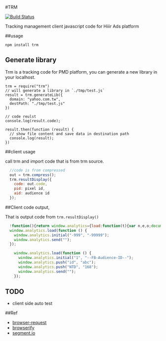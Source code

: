 #TRM

[![Build Status](https://travis-ci.org/clonn/trm.svg?branch=master)](https://travis-ci.org/clonn/trm)

Tracking management client javascript code for Hiiir Ads platform

##usage

    npm install trm

## Generate library

Trm is a tracking code for PMD platform, you can generate a new library in your localhost.

    trm = require("trm")
    // will generate a library in `./tmp/test.js`
    result = trm.generateLib({
      domain: "yahoo.com.tw",
      destPath: "./tmp/test.js"
    })

    // code reulst
    console.log(result.code);

    result.then(function (result) {
      // show file content and save data in destination path
      console.log(result);
    })

##client usage

call trm and import code that is from trm source.

```js
  //code is from compressed
  out = trm.compress();
  trm.resultDisplay({
    code: out.code,
    pid: pixel id,
    aid: audience id
  });

```

##Client code output,

That is output code from `trm.resultDisplay()`

```js
  !function(){return window.analytics={load:function(t){var n,e,o;document.getElementById("analytics-js")||(n=document.createElement("script"),n.type="text/javascript",n.id="analytics-js",n.async=!0,n.src=("https:"===document.location.protocol?"https://":"http://")+"localhost:8080/.tmp/test.js",o=document.getElementsByTagName("script")[0],o.parentNode.insertBefore(n,o)),e=window.onload,window.onload=function(){return e&&e(),t()}},VERSION:"0.1.3"}}();
  window.analytics.load(function () {
    window.analytics.initial("-999", "-99999");
    window.analytics.send("");
  });

    window.analytics.load(function () {
      window.analytics.initial("1", "--FB-Audience-ID--");
      window.analytics.push("id", "abc");
      window.analytics.push("NTD", "168");
      window.analytics.send("");
    });
```

## TODO

 * client side auto test

##Ref

 * [browser-request](https://github.com/iriscouch/browser-request)
 * [browserify](http://browserify.org/)
 * [segment.io](https://github.com/segmentio/analytics.js)
